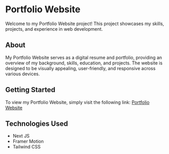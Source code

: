 # Portfolio Website

Welcome to my Portfolio Website project! This project showcases my skills, projects, and experience in web development.

## About

My Portfolio Website serves as a digital resume and portfolio, providing an overview of my background, skills, education, and projects. The website is designed to be visually appealing, user-friendly, and responsive across various devices.

## Getting Started

To view my Portfolio Website, simply visit the following link: [Portfolio Website](https://krishabotadara.vercel.app/)

## Technologies Used

- Next JS
- Framer Motion
- Tailwind CSS
